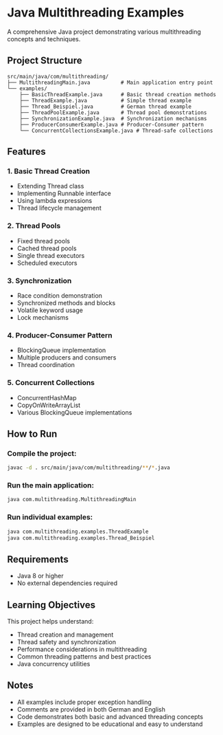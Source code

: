 # Java Multithreading Examples

A comprehensive Java project demonstrating various multithreading concepts and techniques.

## Project Structure

```
src/main/java/com/multithreading/
├── MultithreadingMain.java          # Main application entry point
└── examples/
    ├── BasicThreadExample.java      # Basic thread creation methods
    ├── ThreadExample.java           # Simple thread example
    ├── Thread_Beispiel.java         # German thread example
    ├── ThreadPoolExample.java       # Thread pool demonstrations
    ├── SynchronizationExample.java  # Synchronization mechanisms
    ├── ProducerConsumerExample.java # Producer-Consumer pattern
    └── ConcurrentCollectionsExample.java # Thread-safe collections
```

## Features

### 1. Basic Thread Creation
- Extending Thread class
- Implementing Runnable interface
- Using lambda expressions
- Thread lifecycle management

### 2. Thread Pools
- Fixed thread pools
- Cached thread pools
- Single thread executors
- Scheduled executors

### 3. Synchronization
- Race condition demonstration
- Synchronized methods and blocks
- Volatile keyword usage
- Lock mechanisms

### 4. Producer-Consumer Pattern
- BlockingQueue implementation
- Multiple producers and consumers
- Thread coordination

### 5. Concurrent Collections
- ConcurrentHashMap
- CopyOnWriteArrayList
- Various BlockingQueue implementations

## How to Run

### Compile the project:
```bash
javac -d . src/main/java/com/multithreading/**/*.java
```

### Run the main application:
```bash
java com.multithreading.MultithreadingMain
```

### Run individual examples:
```bash
java com.multithreading.examples.ThreadExample
java com.multithreading.examples.Thread_Beispiel
```

## Requirements

- Java 8 or higher
- No external dependencies required

## Learning Objectives

This project helps understand:
- Thread creation and management
- Thread safety and synchronization
- Performance considerations in multithreading
- Common threading patterns and best practices
- Java concurrency utilities

## Notes

- All examples include proper exception handling
- Comments are provided in both German and English
- Code demonstrates both basic and advanced threading concepts
- Examples are designed to be educational and easy to understand
